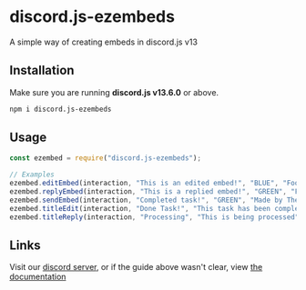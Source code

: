 # discord.js-ezembeds

A simple way of creating embeds in discord.js v13

## Installation

Make sure you are running **discord.js v13.6.0** or above.

```bash
npm i discord.js-ezembeds
```

## Usage

```javascript
const ezembed = require("discord.js-ezembeds");

// Examples
ezembed.editEmbed(interaction, "This is an edited embed!", "BLUE", "Footer here") // This will edit the embed
ezembed.replyEmbed(interaction, "This is a replied embed!", "GREEN", "Footer", true) // This will reply to an interaction
ezembed.sendEmbed(interaction, "Completed task!", "GREEN", "Made by TheDiamondMurder") // This will send it as a message
ezembed.titleEdit(interaction, "Done Task!", "This task has been completed!", "GREEN", "Made by TheDiamondMurder") // Edit a message with title embed
ezembed.titleReply(interaction, "Processing", "This is being processed", "BLUE", "Made by TheDiamondMurder", false) // Reply with title embed
```

## Links
Visit our [discord server](https://discord.gg/FugFsmbMuh), or if the guide above wasn't clear, view [the documentation](https://thediamondmurder.gitbook.io/discord.js-ezembeds/)
